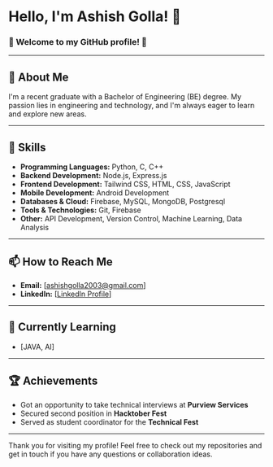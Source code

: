 # Hello, I'm Ashish Golla! 👋

### 🌟 Welcome to my GitHub profile! 🌟

---

## 🚀 About Me

I'm a recent graduate with a Bachelor of Engineering (BE) degree. My passion lies in engineering and technology, and I'm always eager to learn and explore new areas.

---

## 🔧 Skills

- **Programming Languages:** Python, C, C++
- **Backend Development:** Node.js, Express.js
- **Frontend Development:** Tailwind CSS, HTML, CSS, JavaScript
- **Mobile Development:** Android Development
- **Databases & Cloud:** Firebase, MySQL, MongoDB, Postgresql
- **Tools & Technologies:** Git, Firebase
- **Other:** API Development, Version Control, Machine Learning, Data Analysis

---

## 📫 How to Reach Me

- **Email:** [ashishgolla2003@gmail.com]
- **LinkedIn:** [[LinkedIn Profile](https://www.linkedin.com/in/ashish-golla-a48346220/)]

---

## 🌱 Currently Learning

- [JAVA, AI]

---

## 🏆 Achievements

- Got an opportunity to take technical interviews at **Purview Services**
- Secured second position in **Hacktober Fest**
- Served as student coordinator for the **Technical Fest**

---

Thank you for visiting my profile! Feel free to check out my repositories and get in touch if you have any questions or collaboration ideas.

